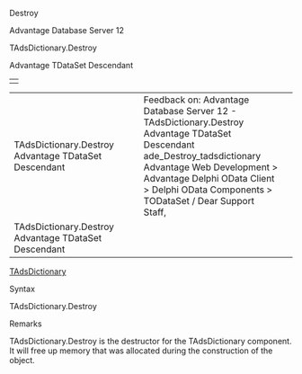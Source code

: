 Destroy




Advantage Database Server 12  

TAdsDictionary.Destroy

Advantage TDataSet Descendant

|  |
| --- |
|  |

|  |  |  |  |  |
| --- | --- | --- | --- | --- |
| TAdsDictionary.Destroy  Advantage TDataSet Descendant |  |  | Feedback on: Advantage Database Server 12 - TAdsDictionary.Destroy Advantage TDataSet Descendant ade\_Destroy\_tadsdictionary Advantage Web Development > Advantage Delphi OData Client > Delphi OData Components > TODataSet / Dear Support Staff, |  |
| TAdsDictionary.Destroy  Advantage TDataSet Descendant |  |  |  |  |

[TAdsDictionary](ade_tadsdictionary.htm)

Syntax

TAdsDictionary.Destroy

Remarks

TAdsDictionary.Destroy is the destructor for the TAdsDictionary component. It will free up memory that was allocated during the construction of the object.